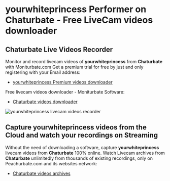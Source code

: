 # yourwhiteprincess Performer on Chaturbate - Free LiveCam videos downloader

## Chaturbate Live Videos Recorder

Monitor and record livecam videos of **yourwhiteprincess** from **Chaturbate** with Moniturbate.com
Get a premium trial for free by just and only registering with your Email address:
* [yourwhiteprincess Premium videos downloader](https://moniturbate.com/request-demo-licence-key.html)

Free livecam videos downloader - Moniturbate Software:
* [Chaturbate videos downloader](https://moniturbate.com/moniturbate-download-software.html)

![yourwhiteprincess livecam videos recorder](https://peachurnet.com/templates/moniturbate-software.png)


## Capture yourwhiteprincess videos from the Cloud and watch your recordings on Streaming

Without the need of downloading a software, capture **yourwhiteprincess** livecam videos from **Chaturbate** 100% online.
Watch Livecam archives from **Chaturbate** unlimitedly from thousands of existing recordings, only on Peachurbate.com and its websites network:
* [Chaturbate videos archives](https://peachurnet.com/)